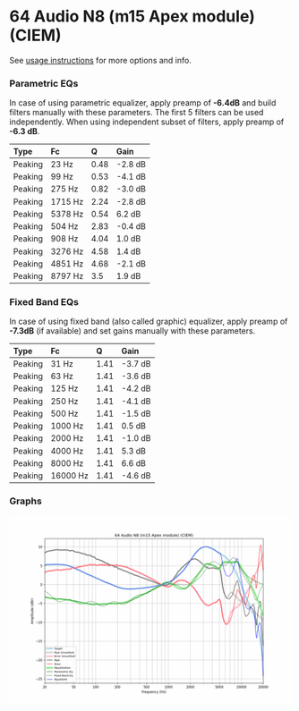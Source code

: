 # 64 Audio N8 (m15 Apex module) (CIEM)
See [usage instructions](https://github.com/jaakkopasanen/AutoEq#usage) for more options and info.

### Parametric EQs
In case of using parametric equalizer, apply preamp of **-6.4dB** and build filters manually
with these parameters. The first 5 filters can be used independently.
When using independent subset of filters, apply preamp of **-6.3 dB**.

| Type    | Fc      |    Q | Gain    |
|:--------|:--------|:-----|:--------|
| Peaking | 23 Hz   | 0.48 | -2.8 dB |
| Peaking | 99 Hz   | 0.53 | -4.1 dB |
| Peaking | 275 Hz  | 0.82 | -3.0 dB |
| Peaking | 1715 Hz | 2.24 | -2.8 dB |
| Peaking | 5378 Hz | 0.54 | 6.2 dB  |
| Peaking | 504 Hz  | 2.83 | -0.4 dB |
| Peaking | 908 Hz  | 4.04 | 1.0 dB  |
| Peaking | 3276 Hz | 4.58 | 1.4 dB  |
| Peaking | 4851 Hz | 4.68 | -2.1 dB |
| Peaking | 8797 Hz | 3.5  | 1.9 dB  |

### Fixed Band EQs
In case of using fixed band (also called graphic) equalizer, apply preamp of **-7.3dB**
(if available) and set gains manually with these parameters.

| Type    | Fc       |    Q | Gain    |
|:--------|:---------|:-----|:--------|
| Peaking | 31 Hz    | 1.41 | -3.7 dB |
| Peaking | 63 Hz    | 1.41 | -3.6 dB |
| Peaking | 125 Hz   | 1.41 | -4.2 dB |
| Peaking | 250 Hz   | 1.41 | -4.1 dB |
| Peaking | 500 Hz   | 1.41 | -1.5 dB |
| Peaking | 1000 Hz  | 1.41 | 0.5 dB  |
| Peaking | 2000 Hz  | 1.41 | -1.0 dB |
| Peaking | 4000 Hz  | 1.41 | 5.3 dB  |
| Peaking | 8000 Hz  | 1.41 | 6.6 dB  |
| Peaking | 16000 Hz | 1.41 | -4.6 dB |

### Graphs
![](./64%20Audio%20N8%20(m15%20Apex%20module)%20(CIEM).png)